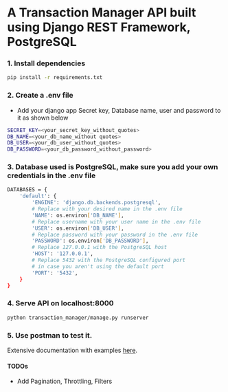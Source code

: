 # A Transaction Manager API built using Django REST Framework, PostgreSQL

### 1. Install dependencies
```sh
pip install -r requirements.txt
```

### 2. Create a .env file
- Add your django app Secret key, Database name, user and password to it as shown below
```sh
SECRET_KEY=<your_secret_key_without_quotes>
DB_NAME=<your_db_name_without quotes>
DB_USER=<your_db_user_without_quotes>
DB_PASSWORD=<your_db_password_without_password>
```

### 3. Database used is PostgreSQL, make sure you add your own credentials in the .env file
```sh
DATABASES = {
    'default': {
        'ENGINE': 'django.db.backends.postgresql',
        # Replace with your desired name in the .env file
        'NAME': os.environ['DB_NAME'],
        # Replace username with your user name in the .env file
        'USER': os.environ['DB_USER'],
        # Replace password with your password in the .env file
        'PASSWORD': os.environ['DB_PASSWORD'],
        # Replace 127.0.0.1 with the PostgreSQL host
        'HOST': '127.0.0.1',
        # Replace 5432 with the PostgreSQL configured port
        # in case you aren't using the default port
        'PORT': '5432',
    }
}
```

### 4. Serve API on localhost:8000
```sh
python transaction_manager/manage.py runserver
```

### 5. Use postman to test it.

Extensive documentation with examples [here]().

#### TODOs
- Add Pagination, Throttling, Filters